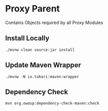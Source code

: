 # Proxy Parent
Contains Objects required by all Proxy Modules

## Install Locally
```
./mvnw clean source:jar install
```


## Update Maven Wrapper
```
./mvnw -N io.takari:maven:wrapper
```

## Dependency Check
```
mvn org.owasp:dependency-check-maven:check
```
